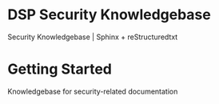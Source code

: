 # DSP Security Knowledgebase 

Security Knowledgebase | Sphinx + reStructuredtxt

# Getting Started 

Knowledgebase for security-related documentation 